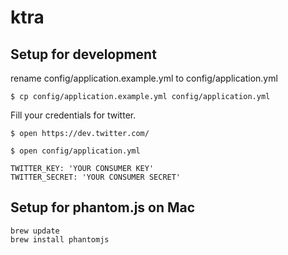 # ktra

## Setup for development

rename config/application.example.yml to config/application.yml

```
$ cp config/application.example.yml config/application.yml
```

Fill your credentials for twitter.

```
$ open https://dev.twitter.com/
```

```
$ open config/application.yml
```

```
TWITTER_KEY: 'YOUR CONSUMER KEY'
TWITTER_SECRET: 'YOUR CONSUMER SECRET'
```

## Setup for phantom.js on Mac

```
brew update
brew install phantomjs
```
